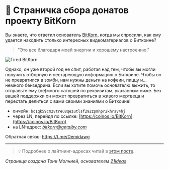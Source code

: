 # 🍩 Страничка сбора донатов проекту BitKorn

Вы знаете, что ответил основатель [BitKorn](https://www.youtube.com/@BitKorn), когда мы спросили, как ему удается находить столько интересных видеоматериалов о Биткоине? 

> "Это все благодаря моей энергии и хорошему настроению." 

![Tired BitKorn](https://www.kindpng.com/picc/m/594-5948647_pepe-tired-coffee-apu-apustaja-tired-hd-png.png)

Однако, он уже второй год не спит, работая над тем, чтобы вы могли получить отборную и нестареющую информацию о Биткоине. Чтобы он не превратился в зомби, нам нужны деньги на кофеин, пиццу и... немного бензедрина. Если вы хотите помочь основателю выжить, то отправьте ему (не)много сатошей по реквизитам, указанным ниже. Без вашей поддержки он может превратиться в живого мертвеца и перестать делиться с вами своими знаниями о Биткоине!

* ончейн: `bc1qk59cm2vtreu8qezutlsf292zpmhpr2khrsv4hj`
* через LN, перейдя по ссылке: [https://coinos.io/BitKorn](https://coinos.io/BitKorn)
* на LN-адрес: *bitkorn@getalby.com*

Обратная связь: https://t.me/Demidawg

***

> 💡 Подробнее о лайтнинг-адресах читай в [этом посте](https://t.me/bitcoin21ideas/2485).

*Страница создана Тони Молнией, основателем [21ideas](https://www.21ideas.org/)*
